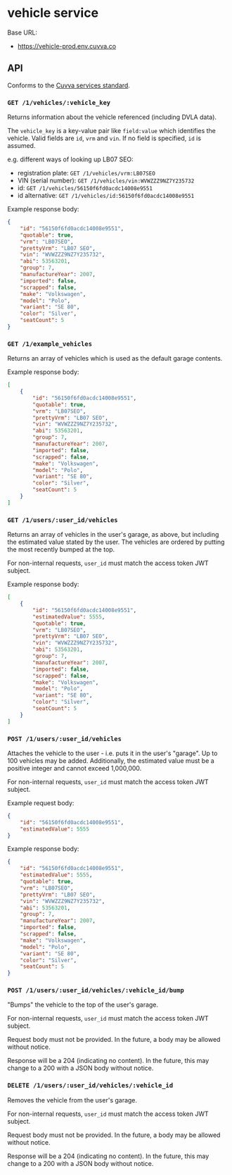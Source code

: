 # vehicle service

Base URL:

- https://vehicle-prod.env.cuvva.co

## API

Conforms to the [Cuvva services standard][1].

### `GET /1/vehicles/:vehicle_key`

Returns information about the vehicle referenced (including DVLA data).

The `vehicle_key` is a key-value pair like `field:value` which identifies the
vehicle. Valid fields are `id`, `vrm` and `vin`. If no field is specified, `id`
is assumed.

e.g. different ways of looking up LB07 SEO:
- registration plate: `GET /1/vehicles/vrm:LB07SEO`
- VIN (serial number): `GET /1/vehicles/vin:WVWZZZ9NZ7Y235732`
- id: `GET /1/vehicles/56150f6fd0acdc14008e9551`
- id alternative: `GET /1/vehicles/id:56150f6fd0acdc14008e9551`

Example response body:

```json
{
	"id": "56150f6fd0acdc14008e9551",
	"quotable": true,
	"vrm": "LB07SEO",
	"prettyVrm": "LB07 SEO",
	"vin": "WVWZZZ9NZ7Y235732",
	"abi": 53563201,
	"group": 7,
	"manufactureYear": 2007,
	"imported": false,
	"scrapped": false,
	"make": "Volkswagen",
	"model": "Polo",
	"variant": "SE 80",
	"color": "Silver",
	"seatCount": 5
}
```

### `GET /1/example_vehicles`

Returns an array of vehicles which is used as the default garage contents.

Example response body:

```json
[
	{
		"id": "56150f6fd0acdc14008e9551",
		"quotable": true,
		"vrm": "LB07SEO",
		"prettyVrm": "LB07 SEO",
		"vin": "WVWZZZ9NZ7Y235732",
		"abi": 53563201,
		"group": 7,
		"manufactureYear": 2007,
		"imported": false,
		"scrapped": false,
		"make": "Volkswagen",
		"model": "Polo",
		"variant": "SE 80",
		"color": "Silver",
		"seatCount": 5
	}
]
```

### `GET /1/users/:user_id/vehicles`

Returns an array of vehicles in the user's garage, as above, but including the
estimated value stated by the user. The vehicles are ordered by putting the most
recently bumped at the top.

For non-internal requests, `user_id` must match the access token JWT subject.

Example response body:

```json
[
	{
		"id": "56150f6fd0acdc14008e9551",
		"estimatedValue": 5555,
		"quotable": true,
		"vrm": "LB07SEO",
		"prettyVrm": "LB07 SEO",
		"vin": "WVWZZZ9NZ7Y235732",
		"abi": 53563201,
		"group": 7,
		"manufactureYear": 2007,
		"imported": false,
		"scrapped": false,
		"make": "Volkswagen",
		"model": "Polo",
		"variant": "SE 80",
		"color": "Silver",
		"seatCount": 5
	}
]
```

### `POST /1/users/:user_id/vehicles`

Attaches the vehicle to the user - i.e. puts it in the user's "garage". Up to
100 vehicles may be added. Additionally, the estimated value must be a positive
integer and cannot exceed 1,000,000.

For non-internal requests, `user_id` must match the access token JWT subject.

Example request body:

```json
{
	"id": "56150f6fd0acdc14008e9551",
	"estimatedValue": 5555
}
```

Example response body:

```json
{
	"id": "56150f6fd0acdc14008e9551",
	"estimatedValue": 5555,
	"quotable": true,
	"vrm": "LB07SEO",
	"prettyVrm": "LB07 SEO",
	"vin": "WVWZZZ9NZ7Y235732",
	"abi": 53563201,
	"group": 7,
	"manufactureYear": 2007,
	"imported": false,
	"scrapped": false,
	"make": "Volkswagen",
	"model": "Polo",
	"variant": "SE 80",
	"color": "Silver",
	"seatCount": 5
}
```

### `POST /1/users/:user_id/vehicles/:vehicle_id/bump`

"Bumps" the vehicle to the top of the user's garage.

For non-internal requests, `user_id` must match the access token JWT subject.

Request body must not be provided. In the future, a body may be allowed without
notice.

Response will be a 204 (indicating no content). In the future, this may change
to a 200 with a JSON body without notice.

### `DELETE /1/users/:user_id/vehicles/:vehicle_id`

Removes the vehicle from the user's garage.

For non-internal requests, `user_id` must match the access token JWT subject.

Request body must not be provided. In the future, a body may be allowed without
notice.

Response will be a 204 (indicating no content). In the future, this may change
to a 200 with a JSON body without notice.

[1]: https://github.com/cuvva/standards/blob/master/services.md
